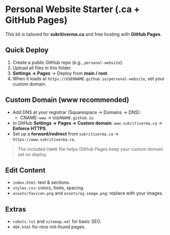 # Personal Website Starter (.ca + GitHub Pages)

This kit is tailored for **sukritiverma.ca** and free hosting with **GitHub Pages**.

## Quick Deploy
1. Create a public GitHub repo (e.g., `personal-website`).
2. Upload all files in this folder.
3. **Settings → Pages** → Deploy from **main / root**.
4. When it loads at `https://USERNAME.github.io/personal-website`, set your custom domain.

## Custom Domain (www recommended)
- Add DNS at your registrar (Squarespace → Domains → DNS):
  - CNAME: `www` → `USERNAME.github.io`
- In GitHub **Settings → Pages → Custom domain**: `www.sukritiverma.ca` → **Enforce HTTPS**.
- Set up a **forward/redirect** from `sukritiverma.ca` → `https://www.sukritiverma.ca`.

> The included `CNAME` file helps GitHub Pages keep your custom domain set on deploy.

## Edit Content
- `index.html`: text & sections.
- `styles.css`: colors, fonts, spacing.
- `assets/favicon.png` and `assets/og-image.png`: replace with your images.

## Extras
- `robots.txt` and `sitemap.xml` for basic SEO.
- `404.html` for nice not-found pages.
